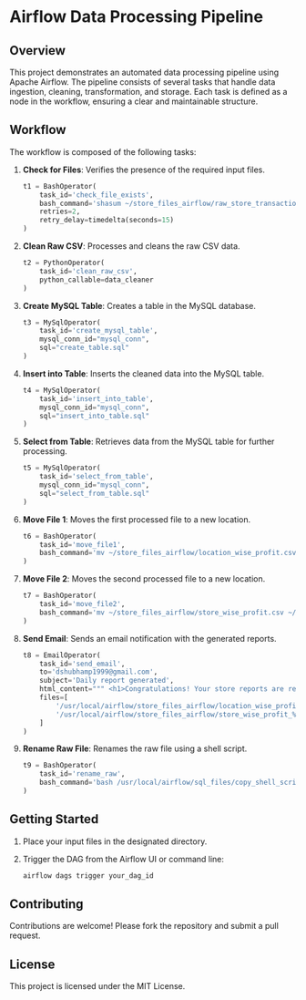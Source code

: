 # Airflow Data Processing Pipeline

## Overview
This project demonstrates an automated data processing pipeline using Apache Airflow. The pipeline consists of several tasks that handle data ingestion, cleaning, transformation, and storage. Each task is defined as a node in the workflow, ensuring a clear and maintainable structure.

## Workflow
The workflow is composed of the following tasks:

1. **Check for Files**: Verifies the presence of the required input files.

    ```python
    t1 = BashOperator(
        task_id='check_file_exists',
        bash_command='shasum ~/store_files_airflow/raw_store_transactions.csv',
        retries=2,
        retry_delay=timedelta(seconds=15)
    )
    ```

2. **Clean Raw CSV**: Processes and cleans the raw CSV data.

    ```python
    t2 = PythonOperator(
        task_id='clean_raw_csv',
        python_callable=data_cleaner
    )
    ```

3. **Create MySQL Table**: Creates a table in the MySQL database.

    ```python
    t3 = MySqlOperator(
        task_id='create_mysql_table',
        mysql_conn_id="mysql_conn",
        sql="create_table.sql"
    )
    ```

4. **Insert into Table**: Inserts the cleaned data into the MySQL table.

    ```python
    t4 = MySqlOperator(
        task_id='insert_into_table',
        mysql_conn_id="mysql_conn",
        sql="insert_into_table.sql"
    )
    ```

5. **Select from Table**: Retrieves data from the MySQL table for further processing.

    ```python
    t5 = MySqlOperator(
        task_id='select_from_table',
        mysql_conn_id="mysql_conn",
        sql="select_from_table.sql"
    )
    ```

6. **Move File 1**: Moves the first processed file to a new location.

    ```python
    t6 = BashOperator(
        task_id='move_file1',
        bash_command='mv ~/store_files_airflow/location_wise_profit.csv ~/store_files_airflow/location_wise_profit_%s.csv' % yesterday_date
    )
    ```

7. **Move File 2**: Moves the second processed file to a new location.

    ```python
    t7 = BashOperator(
        task_id='move_file2',
        bash_command='mv ~/store_files_airflow/store_wise_profit.csv ~/store_files_airflow/store_wise_profit_%s.csv' % yesterday_date
    )
    ```

8. **Send Email**: Sends an email notification with the generated reports.

    ```python
    t8 = EmailOperator(
        task_id='send_email',
        to='dshubhamp1999@gmail.com',
        subject='Daily report generated',
        html_content=""" <h1>Congratulations! Your store reports are ready.</h1> """,
        files=[
            '/usr/local/airflow/store_files_airflow/location_wise_profit_%s.csv' % yesterday_date,
            '/usr/local/airflow/store_files_airflow/store_wise_profit_%s.csv' % yesterday_date
        ]
    )
    ```

9. **Rename Raw File**: Renames the raw file using a shell script.

    ```python
    t9 = BashOperator(
        task_id='rename_raw',
        bash_command='bash /usr/local/airflow/sql_files/copy_shell_script.sh'
    )
    ```

## Getting Started
1. Place your input files in the designated directory.
2. Trigger the DAG from the Airflow UI or command line:

    ```bash
    airflow dags trigger your_dag_id
    ```

## Contributing
Contributions are welcome! Please fork the repository and submit a pull request.

## License
This project is licensed under the MIT License.

